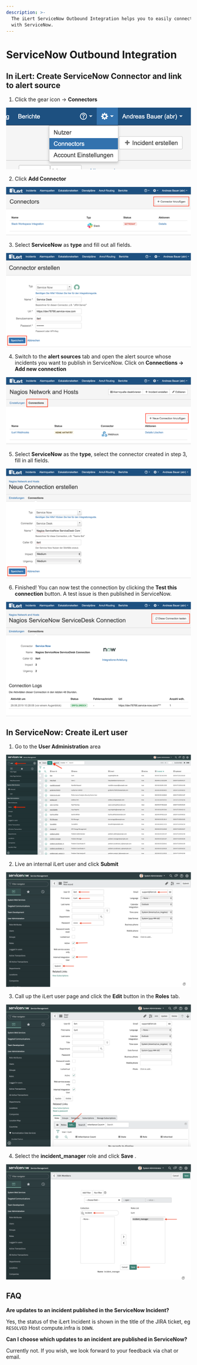```yaml
---
description: >-
  The iLert ServiceNow Outbound Integration helps you to easily connect iLert
  with ServiceNow.
---
```


# ServiceNow Outbound Integration

## In iLert: Create ServiceNow Connector and link to alert source <a id="alarm-sources"></a>

1. Click the gear icon → **Connectors**

![](../../.gitbook/assets/sn5.png)

2. Click **Add Connector**

![](../../.gitbook/assets/sn6.png)

3. Select **ServiceNow** as **type** and fill out all fields.

![](../../.gitbook/assets/sn7.png)

4. Switch to the **alert sources** tab and open the alert source whose incidents you want to publish in ServiceNow. Click on **Connections → Add new connection**

![](../../.gitbook/assets/sn8.png)

5. Select **ServiceNow** as the **type**, select the connector created in step 3, fill in all fields.

![](../../.gitbook/assets/sn9.png)

6. Finished! You can now test the connection by clicking the **Test this connection** button. A test issue is then published in ServiceNow.

![](../../.gitbook/assets/sn10.png)

## In ServiceNow: Create iLert user <a id="create-user"></a>

1. Go to the **User Administration** area

![](../../.gitbook/assets/sn1.png)

2. Live an internal iLert user and click **Submit**

![](../../.gitbook/assets/sn2.png)

3. Call up the iLert user page and click the **Edit** button in the **Roles** tab.

![](../../.gitbook/assets/sn3.png)

4. Select the **incident\_manager** role and click **Save** .

![](../../.gitbook/assets/sn4.png)

## FAQ <a id="faq"></a>

**Are updates to an incident published in the ServiceNow Incident?**

Yes, the status of the iLert Incident is shown in the title of the JIRA ticket, eg `RESOLVED` Host compute.infra is `DOWN`.

**Can I choose which updates to an incident are published in ServiceNow?**

Currently not. If you wish, we look forward to your feedback via chat or email.

